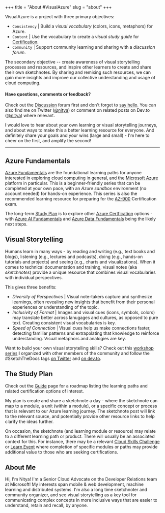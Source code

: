 +++
title = "About #VisualAzure"
slug = "about"
+++


VisualAzure is a project with three primary objectives:
 * `Consistency` | Build a _visual vocabulary_ (colors, icons, metaphors) for Azure.
 * `Content` | Use the vocabulary to create a _visual study guide_ for [Certification](https://www.microsoft.com/learning/exam-AZ-900.aspx).
 * `Community` | Support community learning and sharing with a _discussion forum_.

The secondary objective -- create awareness of visual storytelling processes and resources, and inspire other learners to create and share their own sketchnotes. By sharing and remixing such resources, we can gain more insights and improve our collective understanding and usage of cloud computing.


#### Have questions, comments or feedback?

Check out the [Discussion](https://github.com/SketchTheDocs/visual-azure/discussions) forum first and don't forget to [say hello](https://github.com/SketchTheDocs/visual-azure/discussions/1). You can also find me on Twitter ([@nitya](https://www.twitter.com/nitya)) or comment on related posts on Dev.to ([@nitya](https://dev.to/nitya)) where relevant.

I would love to hear about your own learning or visual storytelling journeys, and about ways to make this a better learning resource for everyone. And definitely share your goals and your wins (large and small) - I'm here to cheer on the first, and amplify the second!


---


## Azure Fundamentals

[Azure Fundamentals](https://docs.microsoft.com/en-us/learn/paths/az-900-describe-cloud-concepts/) are the foundational learning paths for anyone interested in exploring cloud computing in general, and the [Microsoft Azure](https://azure.microsoft.com) platform in particular. This is a beginner-friendly series that can be completed at your own pace, with an _Azure sandbox_ environment (no account needed) for hands-on experience. This series is also the recommended learning resource for preparing for the [AZ-900](https://www.microsoft.com/learning/exam-AZ-900.aspx) Certification exam.

The long-term [Study Plan](http://localhost:1313/visual-azure/guide/) is to explore other [Azure Certfication](https://docs.microsoft.com/en-us/learn/certifications/browse/?resource_type=certification&type=fundamentals&products=azure) options - with [Azure AI Fundamentals](https://docs.microsoft.com/en-us/learn/certifications/azure-ai-fundamentals) and [Azure Data Fundamentals](https://docs.microsoft.com/en-us/learn/certifications/azure-data-fundamentals) being the likely next steps. 

## Visual Storytelling

Humans learn in many ways - by reading and writing (e.g., text books and blogs), listening (e.g., lectures and podcasts), doing (e.g., hands-on tutorials and projects) and seeing (e.g., charts and visualizations). When it comes to technical documentation and training, visual notes (aka _sketchnotes_) provide a unique resource that combines visual vocabularies with individual perspectives.

This gives three benefits:
 * _Diversity of Perspectives_ | Visual note-takers capture and synthesize learnings, often revealing new insights that benefit from their personal experiences or understanding of the topic.
 * _Inclusivity of Format_ | Images and visual cues (icons, symbols, colors) may translate better across lanugages and cultures, as opposed to pure text. Creating consistent visual vocabularies is key.
 * _Speed of Connection_ | Visual cues help us make connections faster, detecting familiar patterns and extrapolating that knowledge to reinforce understanding. Visual metaphors and analogies are key.
 

Want to build your own visual storytelling skills? Check out this [workshop series](https://dev.to/azure/visualizeit-a-free-online-series-of-workshops-to-build-your-visual-storytelling-skills-d2b) I organized with other members of the community and follow the #SketchTheDocs tags [on Twitter](https://twitter.com/hashtag/SketchTheDocs?src=hashtag_click) and [on dev.to](https://dev.to/tag/sketchthedocs).


## The Study Plan

Check out the [Guide](https://sketchthedocs.dev/visual-azure/guide/) page for a roadmap listing the learning paths and related certification options of interest. 

My plan is create and share a sketchnote a day - where the sketchnote can map to a module, a unit (within a module), or a specific concept or process that is relevant to our Azure learning journey. The sketchnote post will link to the relevant source, and potentially provide other resource links to help clarify the ideas further.

On occasion, the sketchnote (and learning module or resource) may relate to a different learning path or product. There will usually be an associated context for this. For instance, there may be a relevant [Cloud Skills Challenge](https://www.microsoft.com/en-us/cloudskillschallenge/) or [Learn Event](https://docs.microsoft.com/en-us/learn/tv/) where completion of specific modules or paths may provide additional value to those who are seeking certifications.


## About Me

Hi, I'm Nitya! I'm a Senior Cloud Advocate on the Developer Relations team at Microsoft! My interests span mobile & web development, machine learning and distributed systems. I'm also a long time sketchnoter and community organizer, and see visual storytelling as a key tool for communicating complex concepts in more inclusive ways that are easier to understand, retain and recall, by anyone.


